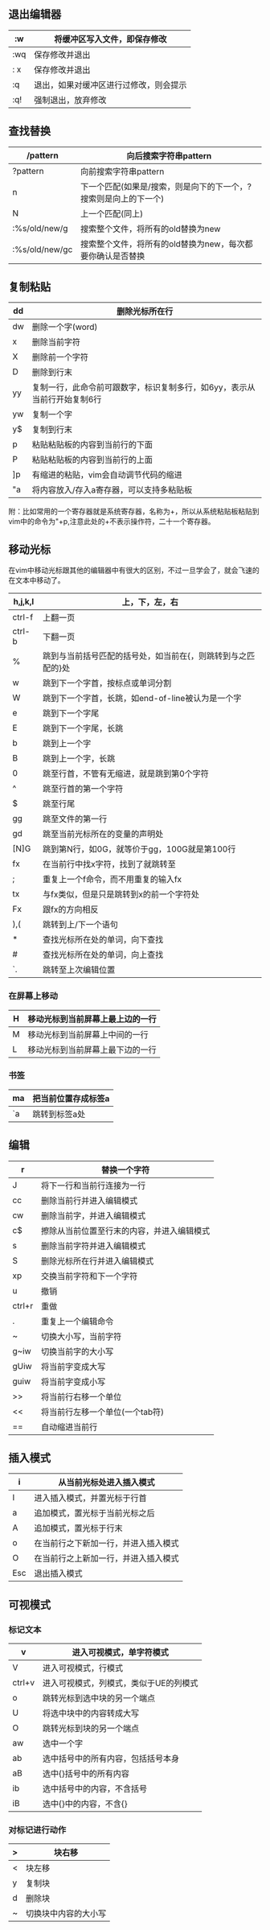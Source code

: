 ## 退出编辑器



| :w   | 将缓冲区写入文件，即保存修改           |
| ---- | -------------------------------------- |
| :wq  | 保存修改并退出                         |
| : x  | 保存修改并退出                         |
| :q   | 退出，如果对缓冲区进行过修改，则会提示 |
| :q!  | 强制退出，放弃修改                     |

## 查找替换



| /pattern       | 向后搜索字符串pattern                                        |
| -------------- | ------------------------------------------------------------ |
| ?pattern       | 向前搜索字符串pattern                                        |
| n              | 下一个匹配(如果是/搜索，则是向下的下一个，?搜索则是向上的下一个) |
| N              | 上一个匹配(同上)                                             |
| :%s/old/new/g  | 搜索整个文件，将所有的old替换为new                           |
| :%s/old/new/gc | 搜索整个文件，将所有的old替换为new，每次都要你确认是否替换   |

## 复制粘贴

| dd   | 删除光标所在行                                               |
| ---- | ------------------------------------------------------------ |
| dw   | 删除一个字(word)                                             |
| x    | 删除当前字符                                                 |
| X    | 删除前一个字符                                               |
| D    | 删除到行末                                                   |
| yy   | 复制一行，此命令前可跟数字，标识复制多行，如6yy，表示从当前行开始复制6行 |
| yw   | 复制一个字                                                   |
| y$   | 复制到行末                                                   |
| p    | 粘贴粘贴板的内容到当前行的下面                               |
| P    | 粘贴粘贴板的内容到当前行的上面                               |
| ]p   | 有缩进的粘贴，vim会自动调节代码的缩进                        |
| "a   | 将内容放入/存入a寄存器，可以支持多粘贴板                     |

附：比如常用的一个寄存器就是系统寄存器，名称为+，所以从系统粘贴板粘贴到vim中的命令为"+p,注意此处的+不表示操作符，二十一个寄存器。

## 移动光标

在vim中移动光标跟其他的编辑器中有很大的区别，不过一旦学会了，就会飞速的在文本中移动了。



| h,j,k,l | 上，下，左，右                                               |
| ------- | ------------------------------------------------------------ |
| ctrl-f  | 上翻一页                                                     |
| ctrl-b  | 下翻一页                                                     |
| %       | 跳到与当前括号匹配的括号处，如当前在{，则跳转到与之匹配的}处 |
| w       | 跳到下一个字首，按标点或单词分割                             |
| W       | 跳到下一个字首，长跳，如end-of-line被认为是一个字            |
| e       | 跳到下一个字尾                                               |
| E       | 跳到下一个字尾，长跳                                         |
| b       | 跳到上一个字                                                 |
| B       | 跳到上一个字，长跳                                           |
| 0       | 跳至行首，不管有无缩进，就是跳到第0个字符                    |
| ^       | 跳至行首的第一个字符                                         |
| $       | 跳至行尾                                                     |
| gg      | 跳至文件的第一行                                             |
| gd      | 跳至当前光标所在的变量的声明处                               |
| [N]G    | 跳到第N行，如0G，就等价于gg，100G就是第100行                 |
| fx      | 在当前行中找x字符，找到了就跳转至                            |
| ;       | 重复上一个f命令，而不用重复的输入fx                          |
| tx      | 与fx类似，但是只是跳转到x的前一个字符处                      |
| Fx      | 跟fx的方向相反                                               |
| ),(     | 跳转到上/下一个语句                                          |
| *       | 查找光标所在处的单词，向下查找                               |
| #       | 查找光标所在处的单词，向上查找                               |
| `.      | 跳转至上次编辑位置                                           |

### 在屏幕上移动



| H    | 移动光标到当前屏幕上最上边的一行 |
| ---- | -------------------------------- |
| M    | 移动光标到当前屏幕上中间的一行   |
| L    | 移动光标到当前屏幕上最下边的一行 |

### 书签



| ma   | 把当前位置存成标签a |
| ---- | ------------------- |
| `a   | 跳转到标签a处       |

## 编辑



| r      | 替换一个字符                               |
| ------ | ------------------------------------------ |
| J      | 将下一行和当前行连接为一行                 |
| cc     | 删除当前行并进入编辑模式                   |
| cw     | 删除当前字，并进入编辑模式                 |
| c$     | 擦除从当前位置至行末的内容，并进入编辑模式 |
| s      | 删除当前字符并进入编辑模式                 |
| S      | 删除光标所在行并进入编辑模式               |
| xp     | 交换当前字符和下一个字符                   |
| u      | 撤销                                       |
| ctrl+r | 重做                                       |
| .      | 重复上一个编辑命令                         |
| ~      | 切换大小写，当前字符                       |
| g~iw   | 切换当前字的大小写                         |
| gUiw   | 将当前字变成大写                           |
| guiw   | 将当前字变成小写                           |
| >>     | 将当前行右移一个单位                       |
| <<     | 将当前行左移一个单位(一个tab符)            |
| ==     | 自动缩进当前行                             |

## 插入模式



| i    | 从当前光标处进入插入模式             |
| ---- | ------------------------------------ |
| I    | 进入插入模式，并置光标于行首         |
| a    | 追加模式，置光标于当前光标之后       |
| A    | 追加模式，置光标于行末               |
| o    | 在当前行之下新加一行，并进入插入模式 |
| O    | 在当前行之上新加一行，并进入插入模式 |
| Esc  | 退出插入模式                         |

## 可视模式

### 标记文本

| v      | 进入可视模式，单字符模式               |
| ------ | -------------------------------------- |
| V      | 进入可视模式，行模式                   |
| ctrl+v | 进入可视模式，列模式，类似于UE的列模式 |
| o      | 跳转光标到选中块的另一个端点           |
| U      | 将选中块中的内容转成大写               |
| O      | 跳转光标到块的另一个端点               |
| aw     | 选中一个字                             |
| ab     | 选中括号中的所有内容，包括括号本身     |
| aB     | 选中{}括号中的所有内容                 |
| ib     | 选中括号中的内容，不含括号             |
| iB     | 选中{}中的内容，不含{}                 |

### 对标记进行动作



| >    | 块右移               |
| ---- | -------------------- |
| <    | 块左移               |
| y    | 复制块               |
| d    | 删除块               |
| ~    | 切换块中内容的大小写 |